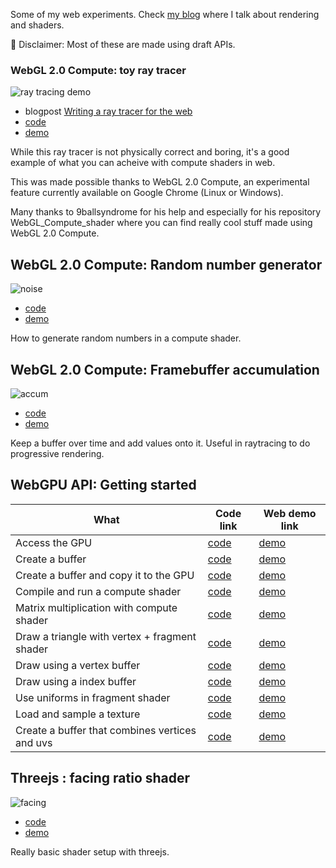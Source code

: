 Some of my web experiments. Check [my blog](https://oktomus.com) where I talk about rendering and shaders.

🚧 Disclaimer: Most of these are made using draft APIs.

### WebGL 2.0 Compute: toy ray tracer

![ray tracing demo](webgl-compute/toy-raytracer/demo.gif)

- blogpost [Writing a ray tracer for the web](https://oktomus.com/posts/2020/ray-tracer-with-webgl-compute/)
- [code](https://github.com/oktomus/web-experiments/tree/master/webgl-compute/toy-raytracer)
- [demo](https://oktomus.com/web-experiments/webgl-compute/toy-raytracer/)

While this ray tracer is not physically correct and boring, it's a good example of what you can acheive with compute shaders in web.

This was made possible thanks to WebGL 2.0 Compute, an experimental feature currently available on Google Chrome (Linux or Windows).

Many thanks to 9ballsyndrome for his help and especially for his repository WebGL_Compute_shader where you can find really cool stuff made using WebGL 2.0 Compute.

## WebGL 2.0 Compute: Random number generator

![noise](webgl-compute/rng/rng.png)

- [code](https://github.com/oktomus/web-experiments/tree/master/webgl-compute/toy-raytracer)
- [demo](https://oktomus.com/web-experiments/webgl-compute/toy-raytracer/)

How to generate random numbers in a compute shader.

## WebGL 2.0 Compute: Framebuffer accumulation

![accum](webgl-compute/progressive-steps/accum.png)

- [code](https://github.com/oktomus/web-experiments/tree/master/webgl-compute/progressive-steps)
- [demo](https://oktomus.com/web-experiments/webgl-compute/progressive-steps/)

Keep a buffer over time and add values onto it. Useful in raytracing to do progressive rendering.

## WebGPU API: Getting started

| What  |  Code link  |  Web demo link  | 
|---|---|---|
| Access the GPU  | [code](https://github.com/oktomus/web-experiments/tree/master/webgpu/basics-00-init)  | [demo](https://oktomus.com/web-experiments/webgpu/basics-00-init/) |
| Create a buffer | [code](https://github.com/oktomus/web-experiments/tree/master/webgpu/basics-01-create-buffer) | [demo](https://oktomus.com/web-experiments/webgpu/basics-01-create-buffer/) |
| Create a buffer and copy it to the GPU | [code](https://github.com/oktomus/web-experiments/tree/master/webgpu/basics-02-create-send-buffer) | [demo](https://oktomus.com/web-experiments/webgpu/basics-02-create-send-buffer/) |
| Compile and run a compute shader | [code](https://github.com/oktomus/web-experiments/tree/master/webgpu/basics-03-run-compute-shader) | [demo](https://oktomus.com/web-experiments/webgpu/basics-03-run-compute-shader/) |
| Matrix multiplication with compute shader | [code](https://github.com/oktomus/web-experiments/tree/master/webgpu/basics-04-compute-shader-multiply-matrices) | [demo](https://oktomus.com/web-experiments/webgpu/basics-04-compute-shader-multiply-matrices/) |
| Draw a triangle with vertex + fragment shader | [code](https://github.com/oktomus/web-experiments/tree/master/webgpu/basics-05-draw-one-triangle) |  [demo](https://oktomus.com/web-experiments/webgpu/basics-05-draw-one-triangle/) |
| Draw using a vertex buffer | [code](https://github.com/oktomus/web-experiments/tree/master/webgpu/basics-06-draw-vertex-buffer) | [demo](https://oktomus.com/web-experiments/webgpu/basics-06-draw-vertex-buffer/) |
| Draw using a index buffer | [code](https://github.com/oktomus/web-experiments/tree/master/webgpu/basics-07-draw-vertex-and-index-buffer) | [demo](https://oktomus.com/web-experiments/webgpu/basics-07-draw-vertex-and-index-buffer/) |
| Use uniforms in fragment shader | [code](https://github.com/oktomus/web-experiments/tree/master/webgpu/basics-08-uniforms) | [demo](https://oktomus.com/web-experiments/webgpu/basics-08-uniforms) |
| Load and sample a texture | [code](https://github.com/oktomus/web-experiments/tree/master/webgpu/basics-09-sample-texture) | [demo](https://oktomus.com/web-experiments/webgpu/basics-09-sample-texture) |
| Create a buffer that combines vertices and uvs | [code](https://github.com/oktomus/web-experiments/tree/master/webgpu/basics-10-build-vertex-buffer) | [demo](https://oktomus.com/web-experiments/webgpu/basics-10-build-vertex-buffer) |


## Threejs : facing ratio shader

![facing](threejs/facing-ratio/facing.png)

- [code](https://github.com/oktomus/web-experiments/tree/master/threejs/facing-ratio) 
- [demo](https://oktomus.com/web-experiments/threejs/facing-ratio/)

Really basic shader setup with threejs.
